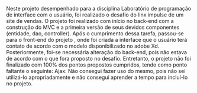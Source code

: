 
Neste projeto desempenhado para a disciplina Laboratório de programação de interface com o usuário, foi realizado o desafio do linx impulse de um site de vendas.
O projeto foi realizado com início no back-end com a construção do MVC e a primeira versão de seus devidos componentes (entidade, dao, controller). Após o cumprimento dessa tarefa, passou-se para o front-end do projeto , onde foi criada a interface que o usuário terá contato de acordo com o modelo disponibilizado no adobe Xd.
Posteriormente, foi-se necessária alteração do back-end, pois não estava de acordo com o que fora proposto no desafio.
Entretanto, o projeto não foi finalizado com 100% dos pontos propostos cumpridos, tendo como ponto faltante o seguinte:
Ajax: Não consegui fazer uso do mesmo, pois não sei utilizá-lo apropriadamente e não consegui aprender a tempo para incluí-lo no projeto.